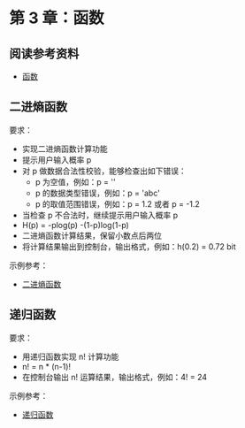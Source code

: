 # 第 3 章：函数

## 阅读参考资料

- [函数](https://developer.mozilla.org/zh-CN/docs/Web/JavaScript/Guide/Functions)

## 二进熵函数

要求：
- 实现二进熵函数计算功能
- 提示用户输入概率 p
- 对 p 做数据合法性校验，能够检查出如下错误：
  - p 为空值，例如：p = ''
  - p 的数据类型错误，例如：p = 'abc'
  - p 的取值范围错误，例如：p = 1.2 或者 p = -1.2
- 当检查 p 不合法时，继续提示用户输入概率 p
- H(p) = -plog(p) -(1-p)log(1-p)
- 二进熵函数计算结果，保留小数点后两位
- 将计算结果输出到控制台，输出格式，例如：h(0.2) = 0.72 bit

示例参考：
- [二进熵函数](https://codepen.io/wangding/pen/jOBYBxP?editors=0011)

## 递归函数

要求：
- 用递归函数实现 n! 计算功能
- n! = n * (n-1)!
- 在控制台输出 n! 运算结果，输出格式，例如：4! = 24

示例参考：
- [递归函数](https://codepen.io/wangding/pen/gOmomzE?editors=0011)
